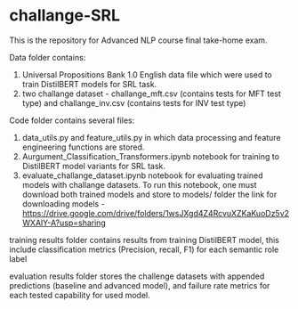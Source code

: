 # challange-SRL
This is the repository for Advanced NLP course final take-home exam.

Data folder contains: 
1) Universal Propositions Bank 1.0 English data file which were used to train DistilBERT models for SRL task.
2) two challange dataset - challange_mft.csv (contains tests for MFT test type) and challange_inv.csv (contains tests for INV test type)

Code folder contains several files:
1) data_utils.py and feature_utils.py in which data processing and feature engineering functions are stored.
2) Aurgument_Classification_Transformers.ipynb notebook for training to DistilBERT model variants for SRL task.
3) evaluate_challange_dataset.ipynb notebook for evaluating trained models with challange datasets. To run this notebook, one must download both trained models and store to models/ folder
the link for downloading models - https://drive.google.com/drive/folders/1wsJXgd4Z4RcvuXZKaKuoDz5v2WXAlY-A?usp=sharing

training results folder contains results from training DistilBERT model, this include classification metrics (Precision, recall, F1) for each semantic role label

evaluation results folder stores the challenge datasets with appended predictions (baseline and advanced model), and failure rate metrics for each tested capability for used model.



